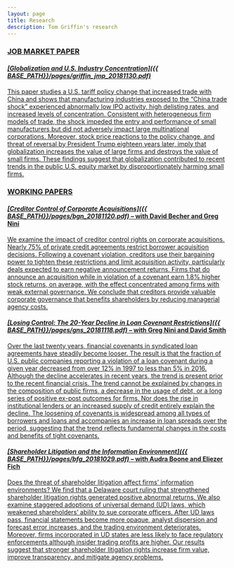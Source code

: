 ```yaml
---
layout: page
title: Research
description: Tom Griffin's research
---
```


### <u>JOB MARKET PAPER<u>

#### *[Globalization and U.S. Industry Concentration]({{ BASE_PATH}}/pages/griffin_jmp_20181130.pdf)*
This paper studies a U.S. tariff policy change that increased trade with China and shows that manufacturing industries exposed to the “China trade shock” experienced abnormally low IPO activity, high delisting rates, and increased levels of concentration. Consistent with heterogeneous firm models of trade, the shock impeded the entry and performance of small manufacturers but did not adversely impact large multinational corporations. Moreover, stock price reactions to the policy change, and threat of reversal by President Trump eighteen years later, imply that globalization increases the value of large firms and destroys the value of small firms. These findings suggest that globalization contributed to recent trends in the public U.S. equity market by disproportionately harming small firms.

### <u>WORKING PAPERS<u>

#### *[Creditor Control of Corporate Acquisitions]({{ BASE_PATH}}/pages/bgn_20181120.pdf)* – with <a href="https://www.lebow.drexel.edu/people/davidbecher">David Becher</a> and <a href="https://sites.google.com/view/gregnini/home">Greg Nini</a>
We examine the impact of creditor control rights on corporate acquisitions. Nearly 75% of private credit
agreements restrict borrower acquisition decisions. Following a covenant violation, creditors use their
bargaining power to tighten these restrictions and limit acquisition activity, particularly deals expected to
earn negative announcement returns. Firms that do announce an acquisition while in violation of a
covenant earn 1.8% higher stock returns, on average, with the effect concentrated among firms with weak
external governance. We conclude that creditors provide valuable corporate governance that benefits
shareholders by reducing managerial agency costs.

#### *[Losing Control: The 20-Year Decline in Loan Covenant Restrictions]({{ BASE_PATH}}/pages/gns_20181118.pdf)* – with <a href="https://sites.google.com/view/gregnini/home">Greg Nini</a> and <a href="https://www.commerce.virginia.edu/faculty/smith">David Smith</a>
Over the last twenty years, financial covenants in syndicated loan agreements have steadily become looser. The result is that the fraction of U.S. public companies reporting a violation of a loan covenant during a given year decreased from over 12% in 1997 to less than 5% in 2016. Although the decline accelerates in recent years, the trend is present prior to the recent financial crisis. The trend cannot be explained by changes in the composition of public firms, a decrease in the usage of debt, or a long series of positive ex-post outcomes for firms. Nor does the rise in institutional lenders or an increased supply of credit entirely explain the decline. The loosening of covenants is widespread among all types of borrowers and loans and accompanies an increase in loan spreads over the period, suggesting that the trend reflects fundamental changes in the costs and benefits of tight covenants.

#### *[Shareholder Litigation and the Information Environment]({{ BASE_PATH}}/pages/bfg_20181029.pdf)* – with <a href="https://sites.google.com/site/audralboone/home?authuser=0">Audra Boone</a> and <a href="https://www.lebow.drexel.edu/people/eliezerfich">Eliezer Fich</a>
Does the threat of shareholder litigation affect firms’ information environments? We find that a Delaware court ruling that strengthened shareholder litigation rights generated positive abnormal returns. We also examine staggered adoptions of universal demand (UD) laws, which weakened shareholders’ ability to sue corporate officers. After UD laws pass, financial statements become more opaque, analyst dispersion and forecast error increases, and the trading environment deteriorates. Moreover, firms incorporated in UD states are less likely to face regulatory enforcements although insider trading profits are higher. Our results suggest that stronger shareholder litigation rights increase firm value, improve transparency, and mitigate agency problems.


<!-- Note: this is how to write a comment in HTML. Everything in here won't show up on your webpage.-->

<!--
To increase the size of the title, use fewer # in front of the paper title.
To decrease the size of the title, use more #. 
To remove the italics, remove the * before and after the description
To remove the underline from the title, remove the <u> tags (<u> and </u>)
-->
